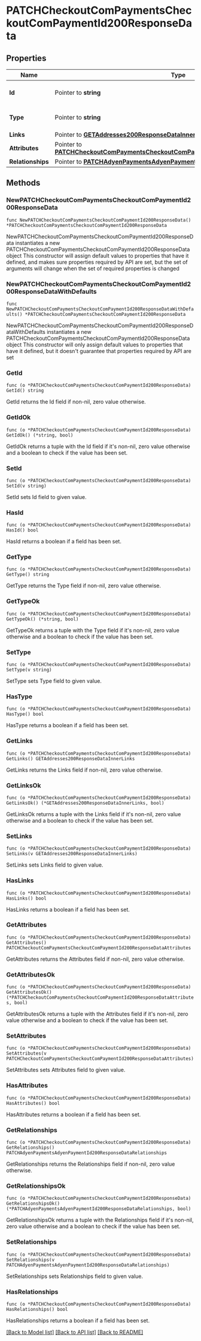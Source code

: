 # PATCHCheckoutComPaymentsCheckoutComPaymentId200ResponseData

## Properties

Name | Type | Description | Notes
------------ | ------------- | ------------- | -------------
**Id** | Pointer to **string** | The resource&#39;s id | [optional] 
**Type** | Pointer to **string** | The resource&#39;s type | [optional] [default to "checkout_com_payments"]
**Links** | Pointer to [**GETAddresses200ResponseDataInnerLinks**](GETAddresses200ResponseDataInnerLinks.md) |  | [optional] 
**Attributes** | Pointer to [**PATCHCheckoutComPaymentsCheckoutComPaymentId200ResponseDataAttributes**](PATCHCheckoutComPaymentsCheckoutComPaymentId200ResponseDataAttributes.md) |  | [optional] 
**Relationships** | Pointer to [**PATCHAdyenPaymentsAdyenPaymentId200ResponseDataRelationships**](PATCHAdyenPaymentsAdyenPaymentId200ResponseDataRelationships.md) |  | [optional] 

## Methods

### NewPATCHCheckoutComPaymentsCheckoutComPaymentId200ResponseData

`func NewPATCHCheckoutComPaymentsCheckoutComPaymentId200ResponseData() *PATCHCheckoutComPaymentsCheckoutComPaymentId200ResponseData`

NewPATCHCheckoutComPaymentsCheckoutComPaymentId200ResponseData instantiates a new PATCHCheckoutComPaymentsCheckoutComPaymentId200ResponseData object
This constructor will assign default values to properties that have it defined,
and makes sure properties required by API are set, but the set of arguments
will change when the set of required properties is changed

### NewPATCHCheckoutComPaymentsCheckoutComPaymentId200ResponseDataWithDefaults

`func NewPATCHCheckoutComPaymentsCheckoutComPaymentId200ResponseDataWithDefaults() *PATCHCheckoutComPaymentsCheckoutComPaymentId200ResponseData`

NewPATCHCheckoutComPaymentsCheckoutComPaymentId200ResponseDataWithDefaults instantiates a new PATCHCheckoutComPaymentsCheckoutComPaymentId200ResponseData object
This constructor will only assign default values to properties that have it defined,
but it doesn't guarantee that properties required by API are set

### GetId

`func (o *PATCHCheckoutComPaymentsCheckoutComPaymentId200ResponseData) GetId() string`

GetId returns the Id field if non-nil, zero value otherwise.

### GetIdOk

`func (o *PATCHCheckoutComPaymentsCheckoutComPaymentId200ResponseData) GetIdOk() (*string, bool)`

GetIdOk returns a tuple with the Id field if it's non-nil, zero value otherwise
and a boolean to check if the value has been set.

### SetId

`func (o *PATCHCheckoutComPaymentsCheckoutComPaymentId200ResponseData) SetId(v string)`

SetId sets Id field to given value.

### HasId

`func (o *PATCHCheckoutComPaymentsCheckoutComPaymentId200ResponseData) HasId() bool`

HasId returns a boolean if a field has been set.

### GetType

`func (o *PATCHCheckoutComPaymentsCheckoutComPaymentId200ResponseData) GetType() string`

GetType returns the Type field if non-nil, zero value otherwise.

### GetTypeOk

`func (o *PATCHCheckoutComPaymentsCheckoutComPaymentId200ResponseData) GetTypeOk() (*string, bool)`

GetTypeOk returns a tuple with the Type field if it's non-nil, zero value otherwise
and a boolean to check if the value has been set.

### SetType

`func (o *PATCHCheckoutComPaymentsCheckoutComPaymentId200ResponseData) SetType(v string)`

SetType sets Type field to given value.

### HasType

`func (o *PATCHCheckoutComPaymentsCheckoutComPaymentId200ResponseData) HasType() bool`

HasType returns a boolean if a field has been set.

### GetLinks

`func (o *PATCHCheckoutComPaymentsCheckoutComPaymentId200ResponseData) GetLinks() GETAddresses200ResponseDataInnerLinks`

GetLinks returns the Links field if non-nil, zero value otherwise.

### GetLinksOk

`func (o *PATCHCheckoutComPaymentsCheckoutComPaymentId200ResponseData) GetLinksOk() (*GETAddresses200ResponseDataInnerLinks, bool)`

GetLinksOk returns a tuple with the Links field if it's non-nil, zero value otherwise
and a boolean to check if the value has been set.

### SetLinks

`func (o *PATCHCheckoutComPaymentsCheckoutComPaymentId200ResponseData) SetLinks(v GETAddresses200ResponseDataInnerLinks)`

SetLinks sets Links field to given value.

### HasLinks

`func (o *PATCHCheckoutComPaymentsCheckoutComPaymentId200ResponseData) HasLinks() bool`

HasLinks returns a boolean if a field has been set.

### GetAttributes

`func (o *PATCHCheckoutComPaymentsCheckoutComPaymentId200ResponseData) GetAttributes() PATCHCheckoutComPaymentsCheckoutComPaymentId200ResponseDataAttributes`

GetAttributes returns the Attributes field if non-nil, zero value otherwise.

### GetAttributesOk

`func (o *PATCHCheckoutComPaymentsCheckoutComPaymentId200ResponseData) GetAttributesOk() (*PATCHCheckoutComPaymentsCheckoutComPaymentId200ResponseDataAttributes, bool)`

GetAttributesOk returns a tuple with the Attributes field if it's non-nil, zero value otherwise
and a boolean to check if the value has been set.

### SetAttributes

`func (o *PATCHCheckoutComPaymentsCheckoutComPaymentId200ResponseData) SetAttributes(v PATCHCheckoutComPaymentsCheckoutComPaymentId200ResponseDataAttributes)`

SetAttributes sets Attributes field to given value.

### HasAttributes

`func (o *PATCHCheckoutComPaymentsCheckoutComPaymentId200ResponseData) HasAttributes() bool`

HasAttributes returns a boolean if a field has been set.

### GetRelationships

`func (o *PATCHCheckoutComPaymentsCheckoutComPaymentId200ResponseData) GetRelationships() PATCHAdyenPaymentsAdyenPaymentId200ResponseDataRelationships`

GetRelationships returns the Relationships field if non-nil, zero value otherwise.

### GetRelationshipsOk

`func (o *PATCHCheckoutComPaymentsCheckoutComPaymentId200ResponseData) GetRelationshipsOk() (*PATCHAdyenPaymentsAdyenPaymentId200ResponseDataRelationships, bool)`

GetRelationshipsOk returns a tuple with the Relationships field if it's non-nil, zero value otherwise
and a boolean to check if the value has been set.

### SetRelationships

`func (o *PATCHCheckoutComPaymentsCheckoutComPaymentId200ResponseData) SetRelationships(v PATCHAdyenPaymentsAdyenPaymentId200ResponseDataRelationships)`

SetRelationships sets Relationships field to given value.

### HasRelationships

`func (o *PATCHCheckoutComPaymentsCheckoutComPaymentId200ResponseData) HasRelationships() bool`

HasRelationships returns a boolean if a field has been set.


[[Back to Model list]](../README.md#documentation-for-models) [[Back to API list]](../README.md#documentation-for-api-endpoints) [[Back to README]](../README.md)


